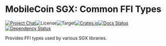 # MobileCoin SGX: Common FFI Types

[![Project Chat][chat-image]][chat-link]<!--
-->![License][license-image]<!--
-->![Target][target-image]<!--
-->[![Crates.io][crate-image]][crate-link]<!--
-->[![Docs Status][docs-image]][docs-link]<!--
-->[![Dependency Status][deps-image]][deps-link]

Provides FFI types used by various SGX libraries.

[crate-image]: https://img.shields.io/crates/v/mc-sgx-core-sys-types.svg?style=flat-square
[crate-link]: https://crates.io/crates/mc-sgx-core-sys-types
[license-image]: https://img.shields.io/crates/l/mc-sgx-core-sys-types?style=flat-square
[target-image]: https://img.shields.io/badge/target-any-brightgreen?style=flat-square
[chat-image]: https://img.shields.io/discord/844353360348971068?style=flat-square
[chat-link]: https://mobilecoin.chat
[docs-image]: https://img.shields.io/docsrs/mc-sgx-core-sys-types?style=flat-square
[docs-link]: https://docs.rs/crate/mc-sgx-core-sys-types
[deps-image]: https://deps.rs/crate/mc-sgx-core-sys-types/0.4.1/status.svg?style=flat-square
[deps-link]: https://deps.rs/crate/mc-sgx-core-sys-types/0.4.1
